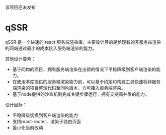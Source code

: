 该项目还未发布

# qSSR

qSSR 是一个快速的 react 服务端渲染库，主要设计目的是给现有的非服务端渲染的网站通过最小的成本接入服务端渲染的能力。

其他设计要素：

* 基于同构的项目，拥有服务端渲染在出错的情况下平稳降级到客户端渲染的能力。
* 在使用本库提供的服务端渲染能力前，可以基于约定和构建工具快速将非服务端渲染的项目整理代码至同构版本，方可接入服务端渲染。
* 基于node提供的沙盒机制完成关键步骤运行，拥有支持高并发的能力。


设计目标：

* 平稳降级切换到客户端渲染的能力
* 支持react-router，渲染子路由页面
* 最小化当前改动


